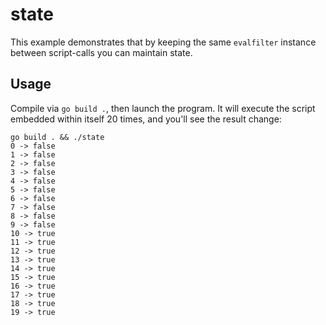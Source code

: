 # state

This example demonstrates that by keeping the same `evalfilter` instance
between script-calls you can maintain state.

## Usage

Compile via `go build .`, then launch the program.   It will execute the
script embedded within itself 20 times, and you'll see the result change:

```
go build . && ./state
0 -> false
1 -> false
2 -> false
3 -> false
4 -> false
5 -> false
6 -> false
7 -> false
8 -> false
9 -> false
10 -> true
11 -> true
12 -> true
13 -> true
14 -> true
15 -> true
16 -> true
17 -> true
18 -> true
19 -> true
```
